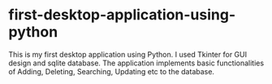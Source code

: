 # first-desktop-application-using-python
This is my first desktop application using Python. I used Tkinter for GUI design and sqlite database. The application implements basic functionalities of Adding, Deleting, Searching, Updating etc to the database.
